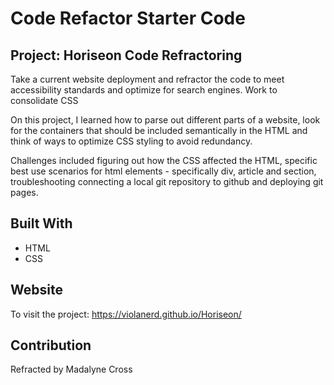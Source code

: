 # Code Refactor Starter Code

## Project: Horiseon Code Refractoring
Take a current website deployment and refractor the code to meet accessibility standards and optimize for search engines. Work to consolidate CSS

On this project, I learned how to parse out different parts of a website, look for the containers that should be included semantically in the HTML and think of ways to optimize CSS styling to avoid redundancy. 

Challenges included figuring out how the CSS affected the HTML, specific best use scenarios for html elements - specifically div, article and section, troubleshooting connecting a local git repository to github and deploying git pages.

## Built With
* HTML
* CSS
  

## Website
To visit the project: https://violanerd.github.io/Horiseon/

## Contribution

Refracted by Madalyne Cross